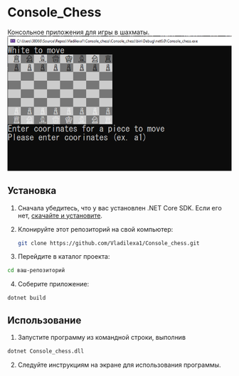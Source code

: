 # Console_Chess

Консольное приложения для игры в шахматы.
![](https://github.com/Vladilexa1/Console_chess/blob/master/img/Img.png)

## Установка

1. Сначала убедитесь, что у вас установлен .NET Core SDK. Если его нет, [скачайте и установите](https://dotnet.microsoft.com/download).

2. Клонируйте этот репозиторий на свой компьютер:

   ```bash
   git clone https://github.com/Vladilexa1/Console_chess.git
   ```
3. Перейдите в каталог проекта:
```bash
cd ваш-репозиторий
```
4. Соберите приложение:
```bash
dotnet build
```
## Использование

1. Запустите программу из командной строки, выполнив
```bash
dotnet Console_chess.dll
```
2. Следуйте инструкциям на экране для использования программы.

